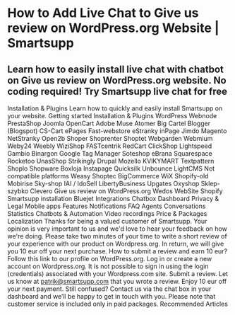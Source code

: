 # How to Add Live Chat to Give us review on WordPress.org Website | Smartsupp
## Learn how to easily install live chat with chatbot on Give us review on WordPress.org website. No coding required! Try Smartsupp live chat for free
Installation & Plugins 
Learn how to quickly and easily install Smartsupp on your website. 
Getting started 
Installation & Plugins 
WordPress 
Webnode 
PrestaShop 
Joomla 
OpenCart 
Adobe Muse 
Atomer 
Big Cartel 
Blogger (Blogspot) 
CS-Cart 
ePages 
Fast-webstore 
eStranky 
inPage 
Jimdo 
Magento 
NetStranky 
Open2b 
Shoper 
Shoprenter 
Shoptet 
Webgarden 
Webmium 
Weby24 
Weebly 
WiziShop 
FASTcentrik 
RedCart 
ClickShop 
Lightspeed 
Gambio 
Binargon 
Google Tag Manager 
Soteshop 
eBrana 
Squarespace 
Rocketoo 
UnasShop 
Strikingly 
Drupal 
Mozello 
KVIKYMART 
Textpattern 
Shoplo 
Shopware 
Boxloja 
Instapage 
Quicksilk 
Unbounce 
LightCMS 
Not compatible platforms 
Weasy 
Shoptec 
BigCommerce 
WiX 
Shopify-old 
Mobirise 
Sky-shop 
IAI / IdoSell 
LibertyBusiness 
Upgates 
Oxyshop 
Sklep-szybko 
Clevero 
Give us review on WordPress.org 
Wedos WebSite 
Shopify 
Smartsupp installation 
Bluejet 
Integrations 
Chatbox 
Dashboard 
Privacy & Legal 
Mobile apps 
Features 
Notifications 
FAQ 
Agents 
Conversations 
Statistics 
Chatbots & Automation 
Video recordings 
Price & Packages 
Localization 
Thanks for being a valued customer of Smartsupp. Your opinion is very important to us and we'd love to hear your feedback on how we're doing.
Please take two minutes of your time to write a short review of your experience with our product on Wordpress.org. In return, we will give you 10 eur off your next purchase.
How to submit a review and earn 10 eur?
Follow this link to our profile on WordPress.org.
Log in or create a new account on Wordpress.org. It is not possible to sign in using the login (credentials) associated with your Wordpress.com site.
Submit a review.
Let us know at patrik@smartsupp.com that you wrote a review.
Enjoy 10 eur off your next payment.
Still confused? Contact us via the chat box in your dashboard and we’ll be happy to get in touch with you. Please note that customer service is included only in paid packages. 
Recommended Articles


